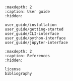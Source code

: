 ```{include} ../../README.md
```

```{toctree}
:maxdepth: 2
:caption: User guide
:hidden:

user_guide/installation
user_guide/getting-started
user_guide/CLI-interface
user_guide/python-interface
user_guide/jupyter-interface
```


```{toctree}
:maxdepth: 2
:caption: References
:hidden:

license
bibliography
```
